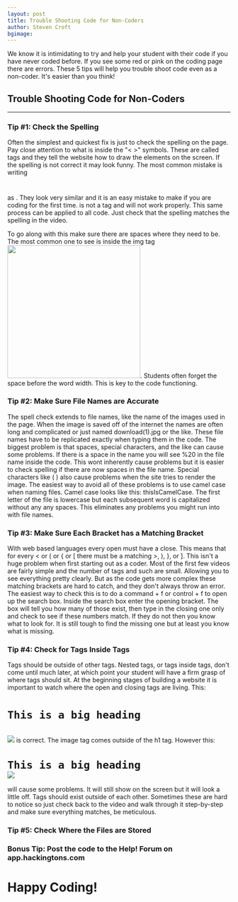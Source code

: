 ```yaml
---
layout: post
title: Trouble Shooting Code for Non-Coders
author: Steven Croft
bgimage:  
---
```


We know it is intimidating to try and help your student with their code if you have never coded before. If you see some red or pink on the coding page there are errors. These 5 tips will help you trouble shoot code even as a non-coder. It's easier than you think! 

## Trouble Shooting Code for Non-Coders
-----

### Tip #1: Check the Spelling
Often the simplest and quickest fix is just to check the spelling on the page. Pay close attention to what is inside the "< >" symbols. These are called tags and they tell the website how to draw the elements on the screen. If the spelling is not correct it may look funny. The most common mistake is writing <code><h1></h1></code> as <code><hi></hi></code>. They look very similar and it is an easy mistake to make if you are coding for the first time. <code><hi></hi></code> is not a tag and will not work properly. This same process can be applied to all code. Just check that the spelling matches the spelling in the video. 

To go along with this make sure there are spaces where they need to be. The most common one to see is inside the img tag <code><img src="imageName.png" width="300"></code>. Students often forget the space before the word width. This is key to the code functioning.

### Tip #2: Make Sure File Names are Accurate
The spell check extends to file names, like the name of the images used in the page. When the image is saved off of the internet the names are often long and complicated or just named download(1).jpg or the like. These file names have to be replicated exactly when typing them in the code. The biggest problem is that spaces, special characters, and the like can cause some problems. If there is a space in the name you will see %20 in the file name inside the code. This wont inherently cause problems but it is easier to check spelling if there are now spaces in the file name. Special characters like ( ) also cause problems when the site tries to render the image. The easiest way to avoid all of these problems is to use camel case when naming files. Camel case looks like this: thisIsCamelCase. The first letter of the file is lowercase but each subsequent word is capitalized without any any spaces. This eliminates any problems you might run into with file names. 

### Tip #3: Make Sure Each Bracket has a Matching Bracket 
With web based languages every open must have a close. This means that for every < or ( or { or [ there must be a matching >, ), }, or ]. This isn't a huge problem when first starting out as a coder. Most of the first few videos are fairly simple and the number of tags and such are small. Allowing you to see everything pretty clearly. But as the code gets more complex these matching brackets are hard to catch, and they don't always throw an error. The easiest way to check this is to do a command + f or control + f to open up the search box. Inside the search box enter the opening bracket. The box will tell you how many of those exist, then type in the closing one only and check to see if these numbers match. If they do not then you know what to look for. It is still tough to find the missing one but at least you know what is missing.

### Tip #4: Check for Tags Inside Tags
Tags should be outside of other tags. Nested tags, or tags inside tags, don't come until much later, at which point your student will have a firm grasp of where tags should sit. At the beginning stages of building a website it is important to watch where the open and closing tags are living. This: <code><h1>This is a big heading</h1> <img src="chosenImage.png"></code> is correct. The image tag comes outside of the h1 tag. However this: <code><h1>This is a big heading <img src="chosenImage.png"></h1></code> will cause some problems. It will still show on the screen but it will look a little off. Tags should exist outside of each other. Sometimes these are hard to notice so just check back to the video and walk through it step-by-step and make sure everything matches, be meticulous.


### Tip #5: Check Where the Files are Stored


### Bonus Tip: Post the code to the Help! Forum on app.hackingtons.com


# Happy Coding!
